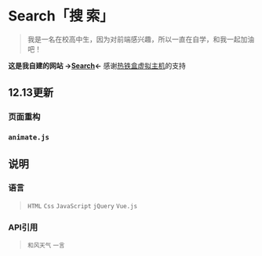# Search「搜  索」
> 我是一名在校高中生，因为对前端感兴趣，所以一直在自学，和我一起加油吧！


**这是我自建的网站 
->[Search](https://cod.rthe.net/)<-**
感谢[热铁盒虚拟主机](https://host.retiehe.com)的支持


## 12.13更新
### 页面重构
### `animate.js`

## 说明
### 语言
> `HTML`  `Css`  `JavaScript`
> `jQuery`  `Vue.js`

### API引用
> `和风天气`
> `一言`

